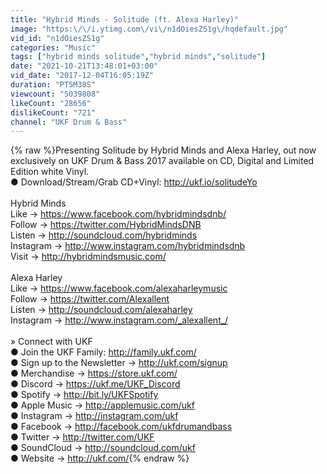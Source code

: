 ```yaml
---
title: "Hybrid Minds - Solitude (ft. Alexa Harley)"
image: "https:\/\/i.ytimg.com\/vi\/n1dOiesZS1g\/hqdefault.jpg"
vid_id: "n1dOiesZS1g"
categories: "Music"
tags: ["hybrid minds solitude","hybrid minds","solitude"]
date: "2021-10-21T13:48:01+03:00"
vid_date: "2017-12-04T16:05:19Z"
duration: "PT5M38S"
viewcount: "5039808"
likeCount: "28656"
dislikeCount: "721"
channel: "UKF Drum & Bass"
---
```

{% raw %}Presenting Solitude by Hybrid Minds and Alexa Harley, out now exclusively on UKF Drum &amp; Bass 2017 available on CD, Digital and Limited Edition white Vinyl.<br />● Download/Stream/Grab CD+Vinyl: <a rel="nofollow" target="blank" href="http://ukf.io/solitudeYo">http://ukf.io/solitudeYo</a><br /><br />Hybrid Minds<br />Like → <a rel="nofollow" target="blank" href="https://www.facebook.com/hybridmindsdnb/">https://www.facebook.com/hybridmindsdnb/</a><br />Follow → <a rel="nofollow" target="blank" href="https://twitter.com/HybridMindsDNB">https://twitter.com/HybridMindsDNB</a><br />Listen → <a rel="nofollow" target="blank" href="http://soundcloud.com/hybridminds">http://soundcloud.com/hybridminds</a><br />Instagram → <a rel="nofollow" target="blank" href="http://www.instagram.com/hybridmindsdnb">http://www.instagram.com/hybridmindsdnb</a><br />Visit → <a rel="nofollow" target="blank" href="http://hybridmindsmusic.com/">http://hybridmindsmusic.com/</a><br /><br />Alexa Harley<br />Like → <a rel="nofollow" target="blank" href="https://www.facebook.com/alexaharleymusic">https://www.facebook.com/alexaharleymusic</a><br />Follow → <a rel="nofollow" target="blank" href="https://twitter.com/Alexallent">https://twitter.com/Alexallent</a><br />Listen → <a rel="nofollow" target="blank" href="http://soundcloud.com/alexaharley">http://soundcloud.com/alexaharley</a><br />Instagram → <a rel="nofollow" target="blank" href="http://www.instagram.com/_alexallent_/">http://www.instagram.com/_alexallent_/</a><br /><br />» Connect with UKF<br />● Join the UKF Family: <a rel="nofollow" target="blank" href="http://family.ukf.com/">http://family.ukf.com/</a><br />● Sign up to the Newsletter → <a rel="nofollow" target="blank" href="http://ukf.com/signup">http://ukf.com/signup</a><br />● Merchandise → <a rel="nofollow" target="blank" href="https://store.ukf.com/">https://store.ukf.com/</a><br />● Discord → <a rel="nofollow" target="blank" href="https://ukf.me/UKF_Discord">https://ukf.me/UKF_Discord</a><br />● Spotify → <a rel="nofollow" target="blank" href="http://bit.ly/UKFSpotify">http://bit.ly/UKFSpotify</a><br />● Apple Music → <a rel="nofollow" target="blank" href="http://applemusic.com/ukf">http://applemusic.com/ukf</a><br />● Instagram → <a rel="nofollow" target="blank" href="http://instagram.com/ukf">http://instagram.com/ukf</a><br />● Facebook → <a rel="nofollow" target="blank" href="http://facebook.com/ukfdrumandbass">http://facebook.com/ukfdrumandbass</a><br />● Twitter → <a rel="nofollow" target="blank" href="http://twitter.com/UKF">http://twitter.com/UKF</a><br />● SoundCloud → <a rel="nofollow" target="blank" href="http://soundcloud.com/ukf">http://soundcloud.com/ukf</a><br />● Website → <a rel="nofollow" target="blank" href="http://ukf.com/">http://ukf.com/</a>{% endraw %}
